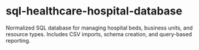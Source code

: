 # sql-healthcare-hospital-database
Normalized SQL database for managing hospital beds, business units, and resource types. Includes CSV imports, schema creation, and query-based reporting.

